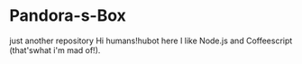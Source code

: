 # Pandora-s-Box
just another repository
Hi humans!hubot here
I like Node.js and Coffeescript (that'swhat i'm mad of!).

